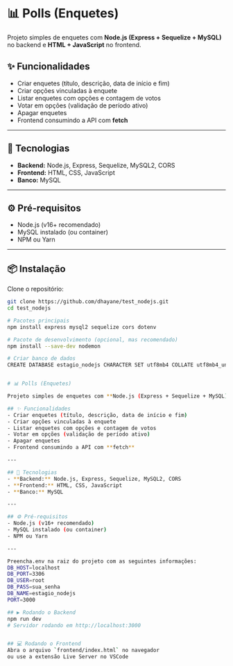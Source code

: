 # 📊 Polls (Enquetes)

Projeto simples de enquetes com **Node.js (Express + Sequelize + MySQL)** no backend e **HTML + JavaScript** no frontend.

## ✨ Funcionalidades
- Criar enquetes (título, descrição, data de início e fim)
- Criar opções vinculadas à enquete
- Listar enquetes com opções e contagem de votos
- Votar em opções (validação de período ativo)
- Apagar enquetes
- Frontend consumindo a API com **fetch**

---

## 🚀 Tecnologias
- **Backend:** Node.js, Express, Sequelize, MySQL2, CORS
- **Frontend:** HTML, CSS, JavaScript
- **Banco:** MySQL

---

## ⚙️ Pré-requisitos
- Node.js (v16+ recomendado)
- MySQL instalado (ou container)
- NPM ou Yarn

---

## 📦 Instalação

Clone o repositório:
```bash
git clone https://github.com/dhayane/test_nodejs.git
cd test_nodejs

# Pacotes principais
npm install express mysql2 sequelize cors dotenv

# Pacote de desenvolvimento (opcional, mas recomendado)
npm install --save-dev nodemon

# Criar banco de dados
CREATE DATABASE estagio_nodejs CHARACTER SET utf8mb4 COLLATE utf8mb4_unicode_ci;


# 📊 Polls (Enquetes)

Projeto simples de enquetes com **Node.js (Express + Sequelize + MySQL)** no backend e **HTML + JavaScript** no frontend.

## ✨ Funcionalidades
- Criar enquetes (título, descrição, data de início e fim)
- Criar opções vinculadas à enquete
- Listar enquetes com opções e contagem de votos
- Votar em opções (validação de período ativo)
- Apagar enquetes
- Frontend consumindo a API com **fetch**

---

## 🚀 Tecnologias
- **Backend:** Node.js, Express, Sequelize, MySQL2, CORS
- **Frontend:** HTML, CSS, JavaScript
- **Banco:** MySQL

---

## ⚙️ Pré-requisitos
- Node.js (v16+ recomendado)
- MySQL instalado (ou container)
- NPM ou Yarn

---

Preencha.env na raiz do projeto com as seguintes informações:
DB_HOST=localhost
DB_PORT=3306
DB_USER=root
DB_PASS=sua_senha
DB_NAME=estagio_nodejs
PORT=3000

## ▶️ Rodando o Backend
npm run dev
# Servidor rodando em http://localhost:3000


## 💻 Rodando o Frontend
Abra o arquivo `frontend/index.html` no navegador
ou use a extensão Live Server no VSCode



